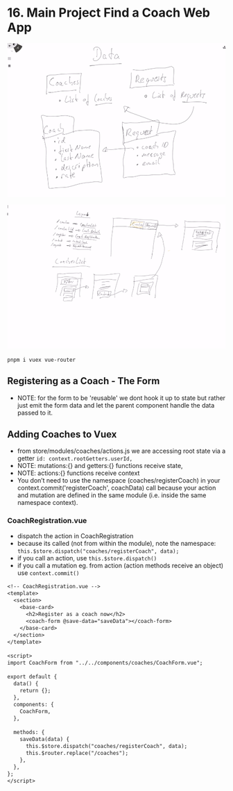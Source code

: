 # 16. Main Project Find a Coach Web App

<img
src='assets/003-Planning the Data Requirements.png'
alt=''
width=600
/>

<img
src='assets/004-Planning the Layout Components.png'
alt=''
width=600
/>

```
pnpm i vuex vue-router
```

## Registering as a Coach - The Form

- NOTE: for the form to be 'reusable' we dont hook it up to state but rather just emit the form data and let the parent component handle the data passed to it.

## Adding Coaches to Vuex

- from store/modules/coaches/actions.js we are accessing root state via a getter `id: context.rootGetters.userId,`
- NOTE: mutations:{} and getters:{} functions receive state,
- NOTE: actions:{} functions receive context
- You don’t need to use the namespace (coaches/registerCoach) in your context.commit('registerCoach', coachData) call because your action and mutation are defined in the same module (i.e. inside the same namespace context).

### CoachRegistration.vue

- dispatch the action in CoachRegistration
- because its called (not from within the module), note the namespace: `this.$store.dispatch("coaches/registerCoach", data);`
- if you call an action, use `this.$store.dispatch()`
- if you call a mutation eg. from action (action methods receive an object) use `context.commit()`

```vue
<!-- CoachRegistration.vue -->
<template>
  <section>
    <base-card>
      <h2>Register as a coach now</h2>
      <coach-form @save-data="saveData"></coach-form>
    </base-card>
  </section>
</template>

<script>
import CoachForm from "../../components/coaches/CoachForm.vue";

export default {
  data() {
    return {};
  },
  components: {
    CoachForm,
  },

  methods: {
    saveData(data) {
      this.$store.dispatch("coaches/registerCoach", data);
      this.$router.replace("/coaches");
    },
  },
};
</script>
```
